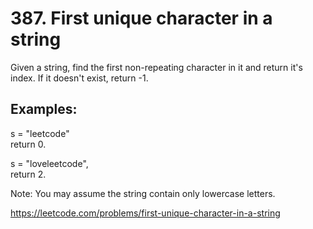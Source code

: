 # 387. First unique character in a string

 Given a string, find the first non-repeating character in it and return it's index. If it doesn't exist, return -1.

## Examples:

s = "leetcode" \
return 0.

s = "loveleetcode", \
return 2.

Note: You may assume the string contain only lowercase letters. 

<https://leetcode.com/problems/first-unique-character-in-a-string>
